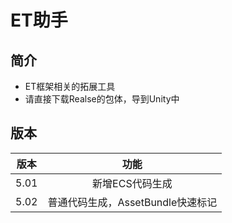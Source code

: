 # ET助手

## 简介

- ET框架相关的拓展工具 
- 请直接下载Realse的包体，导到Unity中

## 版本

| 版本 |               功能                |
| :--: | :-------------------------------: |
| 5.01 |          新增ECS代码生成          |
| 5.02 | 普通代码生成，AssetBundle快速标记 |
